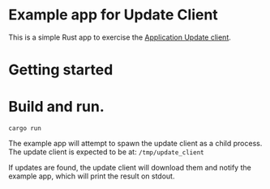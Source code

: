 Example app for Update Client
=============================

This is a simple Rust app to exercise the [Application Update client](https://github.com/rhelmer/update-client).

Getting started
===============

# Build and run.
`cargo run`

The example app will attempt to spawn the update client as a child process.
The update client is expected to be at: `/tmp/update_client`

If updates are found, the update client will download them and notify the
example app, which will print the result on stdout.
